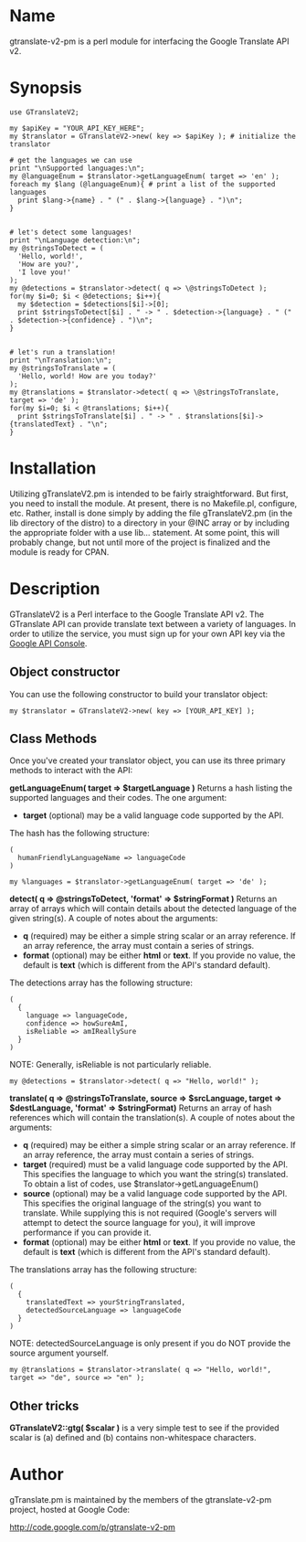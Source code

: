 # Name #

gtranslate-v2-pm is a perl module for interfacing the Google Translate API v2.

# Synopsis #

```
use GTranslateV2;

my $apiKey = "YOUR_API_KEY_HERE";
my $translator = GTranslateV2->new( key => $apiKey ); # initialize the translator

# get the languages we can use
print "\nSupported languages:\n";
my @languageEnum = $translator->getLanguageEnum( target => 'en' );
foreach my $lang (@languageEnum){ # print a list of the supported languages
  print $lang->{name} . " (" . $lang->{language} . ")\n";
}


# let's detect some languages!
print "\nLanguage detection:\n";
my @stringsToDetect = (
  'Hello, world!',
  'How are you?',
  'I love you!'
);
my @detections = $translator->detect( q => \@stringsToDetect );
for(my $i=0; $i < @detections; $i++){
  my $detection = $detections[$i]->[0];
  print $stringsToDetect[$i] . " -> " . $detection->{language} . " (" . $detection->{confidence} . ")\n";
}


# let's run a translation!
print "\nTranslation:\n";
my @stringsToTranslate = (
  'Hello, world! How are you today?'
);
my @translations = $translator->detect( q => \@stringsToTranslate, target => 'de' );
for(my $i=0; $i < @translations; $i++){
  print $stringsToTranslate[$i] . " -> " . $translations[$i]->{translatedText} . "\n";
}

```

# Installation #

Utilizing gTranslateV2.pm is intended to be fairly straightforward. But first, you need to install the module. At present, there is no Makefile.pl, configure, etc. Rather, install is done simply by adding the file gTranslateV2.pm (in the lib directory of the distro) to a directory in your @INC array or by including the appropriate folder with a use lib... statement. At some point, this will probably change, but not until more of the project is finalized and the module is ready for CPAN.

# Description #

GTranslateV2 is a Perl interface to the Google Translate API v2. The GTranslate API can provide translate text between a variety of languages. In order to utilize the service, you must sign up for your own API key via the [Google API Console](http://code.google.com/apis/console).

## Object constructor ##

You can use the following constructor to build your translator object:

```
my $translator = GTranslateV2->new( key => [YOUR_API_KEY] );
```

## Class Methods ##

Once you've created your translator object, you can use its three primary methods to interact with the API:

**getLanguageEnum( target => $targetLanguage )** Returns a hash listing the supported languages and their codes. The one argument:

  * **target** (optional) may be a valid language code supported by the API.

The hash has the following structure:

```
(
  humanFriendlyLanguageName => languageCode
)
```

```
my %languages = $translator->getLanguageEnum( target => 'de' );
```

**detect( q => \@stringsToDetect, 'format' => $stringFormat )** Returns an array of arrays which will contain details about the detected language of the given string(s). A couple of notes about the arguments:

  * **q** (required) may be either a simple string scalar or an array reference. If an array reference, the array must contain a series of strings.
  * **format** (optional) may be either **html** or **text**. If you provide no value, the default is **text** (which is different from the API's standard default).

The detections array has the following structure:

```
(
  {
    language => languageCode,
    confidence => howSureAmI,
    isReliable => amIReallySure
  }
)
```

NOTE: Generally, isReliable is not particularly reliable.

```
my @detections = $translator->detect( q => "Hello, world!" );
```

**translate( q => \@stringsToTranslate, source => $srcLanguage, target => $destLanguage, 'format' => $stringFormat)** Returns an array of hash references which will contain the translation(s). A couple of notes about the arguments:

  * **q** (required) may be either a simple string scalar or an array reference. If an array reference, the array must contain a series of strings.
  * **target** (required) must be a valid language code supported by the API. This specifies the language to which you want the string(s) translated. To obtain a list of codes, use $translator->getLanguageEnum()
  * **source** (optional) may be a valid language code supported by the API. This specifies the original language of the string(s) you want to translate. While supplying this is not required (Google's servers will attempt to detect the source language for you), it will improve performance if you can provide it.
  * **format** (optional) may be either **html** or **text**. If you provide no value, the default is **text** (which is different from the API's standard default).

The translations array has the following structure:

```
(
  {
    translatedText => yourStringTranslated,
    detectedSourceLanguage => languageCode
  }
)
```

NOTE: detectedSourceLanguage is only present if you do NOT provide the source argument yourself.

```
my @translations = $translator->translate( q => "Hello, world!", target => "de", source => "en" );
```

## Other tricks ##

**GTranslateV2::gtg( $scalar )** is a very simple test to see if the provided scalar is (a) defined and (b) contains non-whitespace characters.

# Author #
gTranslate.pm is maintained by the members of the gtranslate-v2-pm project, hosted at Google Code:

http://code.google.com/p/gtranslate-v2-pm